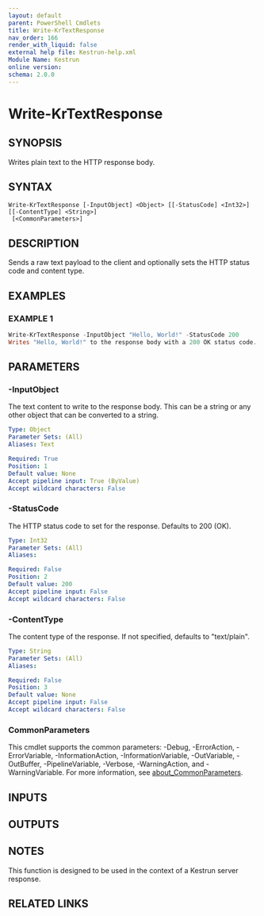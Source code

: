 ```yaml
---
layout: default
parent: PowerShell Cmdlets
title: Write-KrTextResponse
nav_order: 166
render_with_liquid: false
external help file: Kestrun-help.xml
Module Name: Kestrun
online version:
schema: 2.0.0
---
```


# Write-KrTextResponse

## SYNOPSIS
Writes plain text to the HTTP response body.

## SYNTAX

```
Write-KrTextResponse [-InputObject] <Object> [[-StatusCode] <Int32>] [[-ContentType] <String>]
 [<CommonParameters>]
```

## DESCRIPTION
Sends a raw text payload to the client and optionally sets the HTTP status
code and content type.

## EXAMPLES

### EXAMPLE 1
```powershell
Write-KrTextResponse -InputObject "Hello, World!" -StatusCode 200
Writes "Hello, World!" to the response body with a 200 OK status code.
```

## PARAMETERS

### -InputObject
The text content to write to the response body.
This can be a string or any
other object that can be converted to a string.

```yaml
Type: Object
Parameter Sets: (All)
Aliases: Text

Required: True
Position: 1
Default value: None
Accept pipeline input: True (ByValue)
Accept wildcard characters: False
```

### -StatusCode
The HTTP status code to set for the response.
Defaults to 200 (OK).

```yaml
Type: Int32
Parameter Sets: (All)
Aliases:

Required: False
Position: 2
Default value: 200
Accept pipeline input: False
Accept wildcard characters: False
```

### -ContentType
The content type of the response.
If not specified, defaults to "text/plain".

```yaml
Type: String
Parameter Sets: (All)
Aliases:

Required: False
Position: 3
Default value: None
Accept pipeline input: False
Accept wildcard characters: False
```

### CommonParameters
This cmdlet supports the common parameters: -Debug, -ErrorAction, -ErrorVariable, -InformationAction, -InformationVariable, -OutVariable, -OutBuffer, -PipelineVariable, -Verbose, -WarningAction, and -WarningVariable. For more information, see [about_CommonParameters](http://go.microsoft.com/fwlink/?LinkID=113216).

## INPUTS

## OUTPUTS

## NOTES
This function is designed to be used in the context of a Kestrun server response.

## RELATED LINKS
